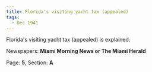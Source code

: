 ```yaml
---  
title: Florida's visiting yacht tax (appealed)  
tags:  
  - Dec 1941  
---  
```

  
Florida's visiting yacht tax (appealed) is explained.  
  
Newspapers: **Miami Morning News or The Miami Herald**  
  
Page: **5**, Section: **A** 
